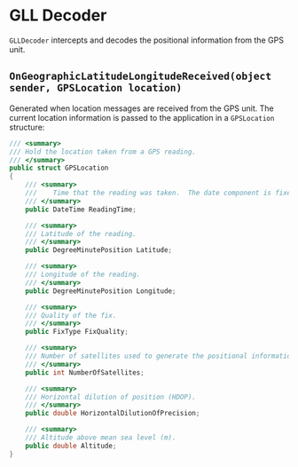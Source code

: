 # GLL Decoder

`GLLDecoder` intercepts and decodes the positional information from the GPS unit.

## `OnGeographicLatitudeLongitudeReceived(object sender, GPSLocation location)`

Generated when location messages are received from the GPS unit.  The current location information is passed to the application in a `GPSLocation` structure:

```csharp
/// <summary>
/// Hold the location taken from a GPS reading.
/// </summary>
public struct GPSLocation
{
    /// <summary>
    ///    Time that the reading was taken.  The date component is fixed for each reading.
    /// </summary>
    public DateTime ReadingTime;

    /// <summary>
    /// Latitude of the reading.
    /// </summary>
    public DegreeMinutePosition Latitude;

    /// <summary>
    /// Longitude of the reading.
    /// </summary>
    public DegreeMinutePosition Longitude;

    /// <summary>
    /// Quality of the fix.
    /// </summary>
    public FixType FixQuality;

    /// <summary>
    /// Number of satellites used to generate the positional information.
    /// </summary>
    public int NumberOfSatellites;

    /// <summary>
    /// Horizontal dilution of position (HDOP).
    /// </summary>
    public double HorizontalDilutionOfPrecision;

    /// <summary>
    /// Altitude above mean sea level (m).
    public double Altitude;
}
```
